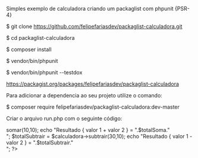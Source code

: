 Simples exemplo de calculadora criando um packaglist com phpunit {PSR-4} 

$ git clone https://github.com/felipefariasdev/packaglist-calculadora.git

$ cd packaglist-calculadora

$ composer install

$ vendor/bin/phpunit

$ vendor/bin/phpunit --testdox

https://packagist.org/packages/felipefariasdev/packaglist-calculadora

Para adicionar a dependencia ao seu projeto utilize o comando:

$ composer require felipefariasdev/packaglist-calculadora:dev-master

Criar o arquivo run.php com o seguinte código:

<?php

require 'vendor/autoload.php';

use AppFelipeFariasCalculadora\Calculadora;

$calculadora = new Calculadora();
$totalSoma = $calculadora->somar(10,10);

echo "Resultado { valor 1 + valor 2 } = ".$totalSoma."<br />";


$totalSubtrair = $calculadora->subtrair(30,10);

echo "Resultado { valor 1 - valor 2 } = ".$totalSubtrair."<br />";

?>
